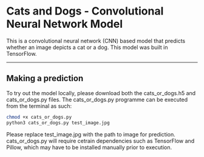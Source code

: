 # Cats and Dogs - Convolutional Neural Network Model
This is a convolutional neural network (CNN) based model that predicts whether an image depicts a cat or a dog. This model was built in TensorFlow.

<hr>

## Making a prediction
To try out the model locally, please download both the cats_or_dogs.h5 and cats_or_dogs.py files. The cats_or_dogs.py programme can be executed from the terminal as such:
```bash
chmod +x cats_or_dogs.py
python3 cats_or_dogs.py test_image.jpg
```
Please replace test_image.jpg with the path to image for prediction. cats_or_dogs.py will require cetrain dependencies such as TensorFlow and Pillow, which may have to be installed manually prior to execution.
